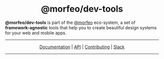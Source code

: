 <div align="center">
<h1>@morfeo/dev-tools</h1>
</div>

**@morfeo/dev-tools** is part of the [@morfeo](https://morfeo.dev) eco-system, a set of **framework-agnostic** tools that help you to create beautiful design systems for your web and mobile apps.

---

<div align="center">
  <a href="https://morfeo.dev">Documentation</a> |
  <a href="https://github.com/VLK-STUDIO/morfeo">API</a> |
  <a href="https://github.com/VLK-STUDIO/morfeo/blob/main/CONTRIBUTING.md">Contributing</a> |
  <a href="https://morfeo.slack.com">Slack</a>
</div>

---
